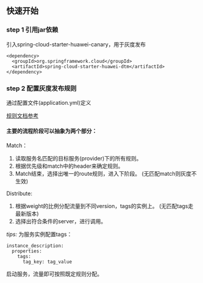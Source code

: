 ## 快速开始

### step 1 引用jar依赖

引入spring-cloud-starter-huawei-canary，用于灰度发布

    <dependency>
      <groupId>org.springframework.cloud</groupId>
      <artifactId>spring-cloud-starter-huawei-dtm</artifactId>
    </dependency>

  
### step 2 配置灰度发布规则
通过配置文件(application.yml)定义

[规则文档参考](https://docs.go-chassis.com/user-guides/router.html)

#### 主要的流程阶段可以抽象为两个部分：

Match：
1.	读取服务名匹配的目标服务(provider)下的所有规则。
2.	根据优先级和match中的header来确定规则。
3.	Match结束，选择出唯一的route规则，进入下阶段。
(无匹配match则灰度不生效)

Distribute:
1.	根据weight的比例分配流量到不同version，tags的实例上。
(无匹配tags走最新版本)
2.	选择出符合条件的server，进行调用。

*tips:* 为服务实例配置tags：

    instance_description:
      properties:
        tags:
          tag_key: tag_value

启动服务，流量即可按照既定规则分配。
